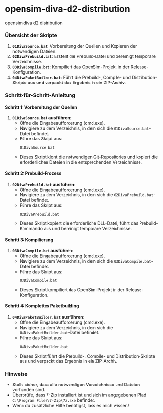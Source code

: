 # opensim-diva-d2-distribution
opensim diva d2 distribution


### Übersicht der Skripte

1. **`01DivaSource.bat`**: Vorbereitung der Quellen und Kopieren der notwendigen Dateien.
2. **`02DivaPrebuild.bat`**: Erstellt die Prebuild-Datei und bereinigt temporäre Verzeichnisse.
3. **`03DivaCompile.bat`**: Kompiliert das OpenSim-Projekt in der Release-Konfiguration.
4. **`04DivaPaketBuilder.bat`**: Führt die Prebuild-, Compile- und Distribution-Skripte aus und verpackt das Ergebnis in ein ZIP-Archiv.

### Schritt-für-Schritt-Anleitung

#### Schritt 1: Vorbereitung der Quellen

1. **`01DivaSource.bat` ausführen**:
   - Öffne die Eingabeaufforderung (cmd.exe).
   - Navigiere zu dem Verzeichnis, in dem sich die `01DivaSource.bat`-Datei befindet.
   - Führe das Skript aus:
     ```shell
     01DivaSource.bat
     ```
   - Dieses Skript klont die notwendigen Git-Repositories und kopiert die erforderlichen Dateien in die entsprechenden Verzeichnisse.

#### Schritt 2: Prebuild-Prozess

1. **`02DivaPrebuild.bat` ausführen**:
   - Öffne die Eingabeaufforderung (cmd.exe).
   - Navigiere zu dem Verzeichnis, in dem sich die `02DivaPrebuild.bat`-Datei befindet.
   - Führe das Skript aus:
     ```shell
     02DivaPrebuild.bat
     ```
   - Dieses Skript kopiert die erforderliche DLL-Datei, führt das Prebuild-Kommando aus und bereinigt temporäre Verzeichnisse.

#### Schritt 3: Kompilierung

1. **`03DivaCompile.bat` ausführen**:
   - Öffne die Eingabeaufforderung (cmd.exe).
   - Navigiere zu dem Verzeichnis, in dem sich die `03DivaCompile.bat`-Datei befindet.
   - Führe das Skript aus:
     ```shell
     03DivaCompile.bat
     ```
   - Dieses Skript kompiliert das OpenSim-Projekt in der Release-Konfiguration.

#### Schritt 4: Komplettes Paketbuilding

1. **`04DivaPaketBuilder.bat` ausführen**:
   - Öffne die Eingabeaufforderung (cmd.exe).
   - Navigiere zu dem Verzeichnis, in dem sich die `04DivaPaketBuilder.bat`-Datei befindet.
   - Führe das Skript aus:
     ```shell
     04DivaPaketBuilder.bat
     ```
   - Dieses Skript führt die Prebuild-, Compile- und Distribution-Skripte aus und verpackt das Ergebnis in ein ZIP-Archiv.

### Hinweise

- Stelle sicher, dass alle notwendigen Verzeichnisse und Dateien vorhanden sind.
- Überprüfe, dass 7-Zip installiert ist und sich im angegebenen Pfad `C:\Program Files\7-Zip\7z.exe` befindet.
- Wenn du zusätzliche Hilfe benötigst, lass es mich wissen!

